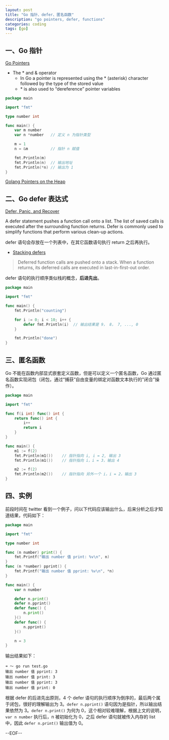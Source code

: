 ```yaml
---
layout: post
title: "Go 指针、defer、匿名函数"
description: "go pointers, defer, functions"
categories: coding
tags: [go]
---
```


## 一、Go 指针

[Go Pointers](https://www.golang-book.com/books/intro/8)

* The * and & operator
    * In Go a pointer is represented using the * (asterisk) character followed by the type of the stored value
    * \* is also used to “dereference” pointer variables

``` go
package main

import "fmt"

type number int

func main() {
    var m number
    var n *number   // 定义 n 为指针类型

    m = 1
    n = &m          // 指针 n 赋值

    fmt.Println(m)
    fmt.Println(n)  // 输出地址
    fmt.Println(*n) // 输出为 1
}
```

[Golang Pointers on the Heap](http://lexsheehan.blogspot.ca/2016/02/golang-pointers-on-heap.html)

## 二、Go defer 表达式

[Defer, Panic, and Recover](https://blog.golang.org/defer-panic-and-recover)

 A defer statement pushes a function call onto a list. The list of saved calls is executed after the surrounding function returns. Defer is commonly used to simplify functions that perform various clean-up actions.

defer 语句会存放在一个列表中，在其它函数语句执行 return 之后再执行。

* [Stacking defers](https://tour.golang.org/flowcontrol/13)

> Deferred function calls are pushed onto a stack. When a function returns, its deferred calls are executed in last-in-first-out order.

defer 语句的执行顺序类似栈的概念，__后进先出__。

``` go
package main

import "fmt"

func main() {
	fmt.Println("counting")

	for i := 0; i < 10; i++ {
		defer fmt.Println(i)  // 输出结果是 9， 8， 7, ..., 0
	}

	fmt.Println("done")
}
```

## 三、匿名函数

Go 不能在函数内部显式嵌套定义函数，但是可以定义一个匿名函数，Go 通过匿名函数实现闭包（闭包，通过“捕获”自由变量的绑定对函数文本执行的"闭合"操作）。

``` go
package main                                                                     

import "fmt"                                                                     

func f(i int) func() int {                                                       
    return func() int {                                                          
        i++                                                                      
        return i                                                                 
    }                                                                            
}                                                                                

func main() {                                                                    
    m1 := f(2)                                                                    
    fmt.Println(m1())    // 指针指向 i, i = 2, 输出 3                                                         
    fmt.Println(m1())    // 指针指向 i，i = 3，输出 4

    m2 := f(2)
    fmt.Println(m2())    // 指针指向 另外一个 i，i = 2，输出 3
}
```

## 四、实例

前段时间在 twitter 看到一个例子，问以下代码应该输出什么，后来分析之后才知道结果，代码如下：

``` go
package main                                                                     

import "fmt"                                                                     

type number int                                                                  

func (n number) print() {                                                        
    fmt.Printf("输出 number 值 print: %v\n", n)                                  
}                                                                                
func (n *number) pprint() {                                                      
    fmt.Printf("输出 number 值 pprint: %v\n", *n)                                
}                                                                                

func main() {
    var n number                                                                 

    defer n.print()                                                              
    defer n.pprint()                                                             
    defer func() {                                                               
        n.print()                                                                
    }()                                                                          
    defer func() {                                                               
        n.pprint()                                                               
    }()                                                                          

    n = 3                                                                        
}
```

输出结果如下：

```
➜ ～ go run test.go
输出 number 值 pprint: 3
输出 number 值 print: 3
输出 number 值 pprint: 3
输出 number 值 print: 0
```

根据 defer 的后进先出原则，4 个 defer 语句的执行顺序为倒序的，最后两个属于闭包，很好的理解输出为 3。`defer n.pprint()` 语句因为是指针，所以输出结果依然为 3。`defer n.print()` 为何为 0，这个相对较难理解，根据上文的说明，`var n number` 执行后，n 被初始化为 0，之后 defer 语句就被传入内存的 list 中，因此 `defer n.print()` 输出值为 0。

--EOF--
